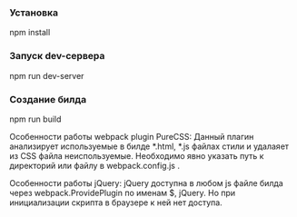 ### Установка
npm install
### Запуск dev-сервера
npm run dev-server
### Cоздание билда
npm run build

Особенности работы webpack plugin PureCSS:
Данный плагин анализирует используемые в билде *.html, *.js файлах стили и удалаяет из CSS файла неиспользуемые.
Необходимо явно указать путь к директорий или файлу в webpack.config.js .

Особенности работы jQuery:
jQuery доступна в любом js файле билда через webpack.ProvidePlugin по именам $, jQuery.
Но при инициализации скрипта в браузере к ней нет доступа.
